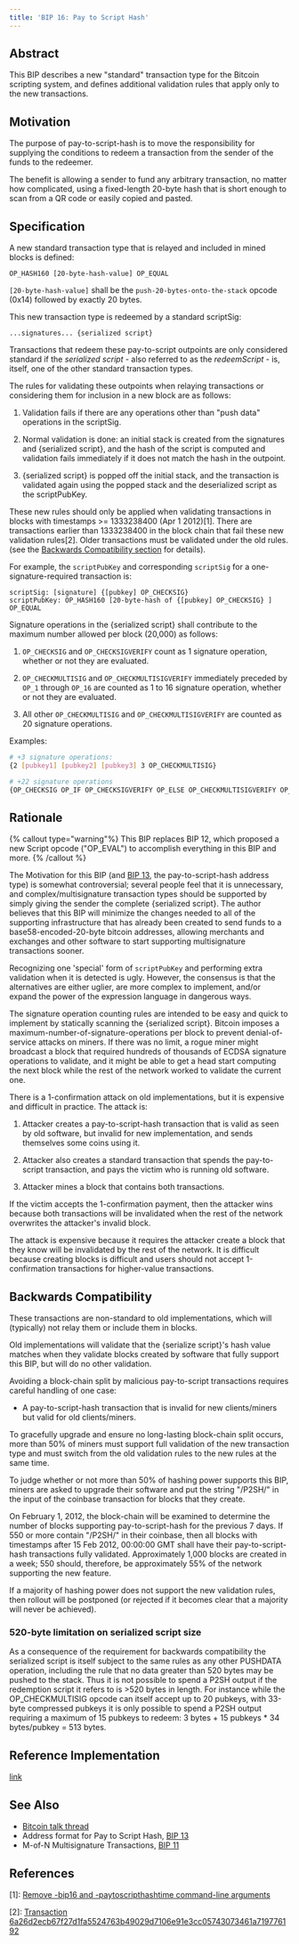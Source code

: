 ```yaml
---
title: 'BIP 16: Pay to Script Hash'
---
```


## Abstract

This BIP describes a new "standard" transaction type for the Bitcoin scripting system, and defines additional validation rules that apply only to the new transactions.

## Motivation

The purpose of pay-to-script-hash is to move the responsibility for supplying the conditions to redeem a transaction from the sender of the funds to the redeemer.

The benefit is allowing a sender to fund any arbitrary transaction, no matter how complicated, using a fixed-length 20-byte hash that is short enough to scan from a QR code or easily copied and pasted.

## Specification

A new standard transaction type that is relayed and included in mined blocks is defined:

```
OP_HASH160 [20-byte-hash-value] OP_EQUAL
```

`[20-byte-hash-value]` shall be the `push-20-bytes-onto-the-stack` opcode (0x14) followed by exactly 20 bytes.

This new transaction type is redeemed by a standard scriptSig:

```
...signatures... {serialized script}
```

Transactions that redeem these pay-to-script outpoints are only considered standard if the _serialized script_ - also referred to as the _redeemScript_ - is, itself, one of the other standard transaction types.

The rules for validating these outpoints when relaying transactions or considering them for inclusion in a new block are as follows:

1. Validation fails if there are any operations other than "push data" operations in the scriptSig.

2. Normal validation is done: an initial stack is created from the signatures and {serialized script}, and the hash of the script is computed and validation fails immediately if it does not match the hash in the outpoint.

3. {serialized script} is popped off the initial stack, and the transaction is validated again using the popped stack and the deserialized script as the scriptPubKey.

These new rules should only be applied when validating transactions in blocks with timestamps >= 1333238400 (Apr 1 2012)[1]. There are transactions earlier than 1333238400 in the block chain that fail these new validation rules[2]. Older transactions must be validated under the old rules. (see the [Backwards Compatibility section](#backwards-compatibility) for details).

For example, the `scriptPubKey` and corresponding `scriptSig` for a one-signature-required transaction is:

```
scriptSig: [signature] {[pubkey] OP_CHECKSIG}
scriptPubKey: OP_HASH160 [20-byte-hash of {[pubkey] OP_CHECKSIG} ] OP_EQUAL
```

Signature operations in the {serialized script} shall contribute to the maximum number allowed per block (20,000) as follows:

1. `OP_CHECKSIG` and `OP_CHECKSIGVERIFY` count as 1 signature operation, whether or not they are evaluated.

2. `OP_CHECKMULTISIG` and `OP_CHECKMULTISIGVERIFY` immediately preceded by `OP_1` through `OP_16` are counted as 1 to 16 signature operation, whether or not they are evaluated.

3. All other `OP_CHECKMULTISIG` and `OP_CHECKMULTISIGVERIFY` are counted as 20 signature operations.

Examples:

```sh
# +3 signature operations:
{2 [pubkey1] [pubkey2] [pubkey3] 3 OP_CHECKMULTISIG}
```

```sh
# +22 signature operations
{OP_CHECKSIG OP_IF OP_CHECKSIGVERIFY OP_ELSE OP_CHECKMULTISIGVERIFY OP_ENDIF}
```

## Rationale

{% callout type="warning"%}
This BIP replaces BIP 12, which proposed a new Script opcode ("OP_EVAL") to accomplish everything in this BIP and more.
{% /callout %}

The Motivation for this BIP (and [BIP 13](/docs/bips/13), the pay-to-script-hash address type) is somewhat controversial; several people feel that it is unnecessary, and complex/multisignature transaction types should be supported by simply giving the sender the complete {serialized script}. The author believes that this BIP will minimize the changes needed to all of the supporting infrastructure that has already been created to send funds to a base58-encoded-20-byte bitcoin addresses, allowing merchants and exchanges and other software to start supporting multisignature transactions sooner.

Recognizing one 'special' form of `scriptPubKey` and performing extra validation when it is detected is ugly. However, the consensus is that the alternatives are either uglier, are more complex to implement, and/or expand the power of the expression language in dangerous ways.

The signature operation counting rules are intended to be easy and quick to implement by statically scanning the {serialized script}. Bitcoin imposes a maximum-number-of-signature-operations per block to prevent denial-of-service attacks on miners. If there was no limit, a rogue miner might broadcast a block that required hundreds of thousands of ECDSA signature operations to validate, and it might be able to get a head start computing the next block while the rest of the network worked to validate the current one.

There is a 1-confirmation attack on old implementations, but it is expensive and difficult in practice. The attack is:

1. Attacker creates a pay-to-script-hash transaction that is valid as seen by old software, but invalid for new implementation, and sends themselves some coins using it.

2. Attacker also creates a standard transaction that spends the pay-to-script transaction, and pays the victim who is running old software.

3. Attacker mines a block that contains both transactions.

If the victim accepts the 1-confirmation payment, then the attacker wins because both transactions will be invalidated when the rest of the network overwrites the attacker's invalid block.

The attack is expensive because it requires the attacker create a block that they know will be invalidated by the rest of the network. It is difficult because creating blocks is difficult and users should not accept 1-confirmation transactions for higher-value transactions.

## Backwards Compatibility

These transactions are non-standard to old implementations, which will (typically) not relay them or include them in blocks.

Old implementations will validate that the {serialize script}'s hash value matches when they validate blocks created by software that fully support this BIP, but will do no other validation.

Avoiding a block-chain split by malicious pay-to-script transactions requires careful handling of one case:

- A pay-to-script-hash transaction that is invalid for new clients/miners but valid for old clients/miners.

To gracefully upgrade and ensure no long-lasting block-chain split occurs, more than 50% of miners must support full validation of the new transaction type and must switch from the old validation rules to the new rules at the same time.

To judge whether or not more than 50% of hashing power supports this BIP, miners are asked to upgrade their software and put the string "/P2SH/" in the input of the coinbase transaction for blocks that they create.

On February 1, 2012, the block-chain will be examined to determine the number of blocks supporting pay-to-script-hash for the previous 7 days. If 550 or more contain "/P2SH/" in their coinbase, then all blocks with timestamps after 15 Feb 2012, 00:00:00 GMT shall have their pay-to-script-hash transactions fully validated. Approximately 1,000 blocks are created in a week; 550 should, therefore, be approximately 55% of the network supporting the new feature.

If a majority of hashing power does not support the new validation rules, then rollout will be postponed (or rejected if it becomes clear that a majority will never be achieved).

### 520-byte limitation on serialized script size

As a consequence of the requirement for backwards compatibility the serialized script is itself subject to the same rules as any other PUSHDATA operation, including the rule that no data greater than 520 bytes may be pushed to the stack. Thus it is not possible to spend a P2SH output if the redemption script it refers to is >520 bytes in length. For instance while the OP_CHECKMULTISIG opcode can itself accept up to 20 pubkeys, with 33-byte compressed pubkeys it is only possible to spend a P2SH output requiring a maximum of 15 pubkeys to redeem: 3 bytes + 15 pubkeys \* 34 bytes/pubkey = 513 bytes.

## Reference Implementation

[link](https://gist.github.com/gavinandresen/3966071)

## See Also

- [Bitcoin talk thread](https://bitcointalk.org/index.php?topic=46538)
- Address format for Pay to Script Hash, [BIP 13](/docs/bips/13)
- M-of-N Multisignature Transactions, [BIP 11](/docs/bips/11)

## References

[1]: [Remove -bip16 and -paytoscripthashtime command-line arguments](https://github.com/bitcoin/bitcoin/commit/8f188ece3c82c4cf5d52a3363e7643c23169c0ff)

[2]: [Transaction 6a26d2ecb67f27d1fa5524763b49029d7106e91e3cc05743073461a719776192](https://web.archive.org/web/20141122040355/http://blockexplorer.com/tx/6a26d2ecb67f27d1fa5524763b49029d7106e91e3cc05743073461a719776192)
